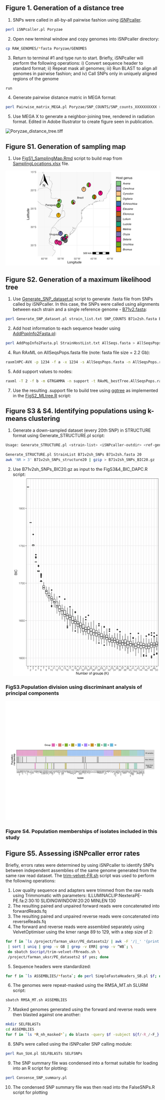 ## Figure 1. Generation of a distance tree
1. SNPs were called in all-by-all pairwise fashion using [iSNPcaller](https://github.com/drdna/iSNPcaller).
```bash
perl iSNPcaller.pl Poryzae
```
2. Open new terminal window and copy genomes into iSNPcaller directory:
```bash
cp RAW_GENOMES/*fasta Poryzae/GENOMES
```
3. Return to terminal #1 and type run to start. Briefly, iSNPcaller will perform the following operations:
  i)   Convert sequence header to standard format;
  ii)  Repeat mask all genomes;
  iii) Run BLAST to align all genomes in pairwise fashion; and
  iv)  Call SNPs only in uniquely aligned regions of the genome
```bash
run
```
4. Generate pairwise distance matric in MEGA format:
```bash
perl Pairwise_matrix_MEGA.pl Poryzae/SNP_COUNTS/SNP_counts_XXXXXXXXXX > SNPcounts_WheatBlast.meg
```
5. Use MEGA X to generate a neighbor-joining tree, rendered in radiation format. Edited in Adobe Illustrator to create figure seen in publication.

![Poryzae_distance_tree.tiff](/data/Poryzae_distance_tree.tiff)

## Figure S1. Generation of sampling map

1. Use [FigS1_SamplingMap.Rmd](/scripts/FigS1_SamplingMap.Rmd) script to build map from [SamplingLocations.xlsx](/data/SamplingLocations.xlsx) file.

![FigS1_SamplingMap.png](/data/FigS1_SamplingMap.png)

## Figure S2. Generation of a maximum likelihood tree

1. Use [Generate_SNP_dataset.pl](/scripts/Generate_SNP_dataset.pl) script to generate .fasta file from SNPs called by iSNPcaller. In this case, the SNPs were called using alignments between each strain and a single reference genome - [B71v2.fasta](https://www.ncbi.nlm.nih.gov/genome/62?genome_assembly_id=1571357):
```bash
perl Generate_SNP_dataset.pl strain_list.txt SNP_COUNTS B71v2sh.fasta B71v2sh_ALIGN_STRINGs > AllSeqs.fasta
```
2. Add host information to each sequence header using [AddPopInfo2Fasta.pl](/scripts/AddPopInfo2Fasta.pl):
```bash
perl AddPopInfo2Fasta.pl StrainHostList.txt AllSeqs.fasta > AllSeqsPops.fasta
```
4. Run RAxML on AllSeqsPops.fasta file (note: fasta file size = 2.2 Gb):
```bash
raxmlHPC-AVX -p 1234 -f a -x 1234 -s AllSeqsPops.fasta -n AllSeqsPops.raxml -m GTRGAMMA #- 1000
```
5. Add support values to nodes:
```bash
raxml -T 2 -f b -m GTRGAMMA -n support -t RAxML_bestTree.AllSeqsPops.raxml -z RAxML_bootstrap.AllSeqsPops.raxml
```
7. Use the resulting .support file to build tree using [ggtree](https://bioconductor.org/packages/release/bioc/html/ggtree.html) as implemented in the [FigS2_MLtree.R](/scripts/FigS2_MLtree.R) script:

## Figure S3 & S4. Identifying populations using k-means clustering

1. Generate a down-sampled dataset (every 20th SNP) in STRUCTURE format using Generate_STRUCTURE.pl script:
```bash
Usage: Generate_STRUCTURE.pl <strain-list> <iSNPcaller-outdir> <ref-genome> <downsample-factor>
```
```bash
Generate_STRUCTURE.pl StrainList B71v2sh_SNPs B71v2sh.fasta 20
awk 'NR > 3' B71v2sh_SNPs_structure20 | gzip > B71v2sh_SNPs_BIC20.gz
```
2. Use B71v2sh_SNPs_BIC20.gz as input to the FigS3&4_BIC_DAPC.R script:
![FigS3_BIC1-50.png](/images/FigS3_BIC1-50.png)
### FigS3.Population division using discriminant analysis of principal components
![FigS4_DAPC.png](/images/FigS4_DAPC.png)
### Figure S4. Population memberships of isolates included in this study
 
## Figure S5. Assessing iSNPcaller error rates
Briefly, errors rates were determined by using iSNPcaller to identify SNPs between independent assemblies of the same genome generated from the same raw read dataset.
The [trim-velvet-FR.sh](/scripts/trim-velvet-FR.sh) script was used to perform the following operations:
1. Low quality sequence and adapters were trimmed from the raw reads using Trimmomatic with parameters: ILLUMINACLIP:NexteraPE-PE.fa:2:30:10 SLIDINGWINDOW:20:20 MINLEN 130
2. The resulting paired and unpaired forward reads were concatenated into forwardReads.fq
3. The resulting paired and unpaired reverse reads were concatenated into reverseReads.fq
4. The forward and reverse reads were assembled separately using VelvetOptimiser using the kmer range 89 to 129, with a step size of 2:
```bash
for f in `ls /project/farman_uksr/PE_datasets2/ | awk -F '/|_' '{print $1}' \ 
 | sort | uniq | grep -v GB | grep -v ERR| grep -v ^WB`; \
 do sbatch $script/trim-velvet-FRreads.sh \
 /project/farman_uksr/PE_datasets2 $f yes; done
```
5. Sequence headers were standardized:
```bash
for f in `ls ASSEMBLIES/*fasta`; do perl SimpleFastaHeaders_SB.pl $f; done
```
6. The genomes were repeat-masked using the RMSA_MT.sh SLURM script:
```bash
sbatch RMSA_MT.sh ASSEMBLIES
```
7. Masked genomes generated using the forward and reverse reads were then blasted against one another:
```bash
mkdir SELFBLASTs
cd ASSEMBLIES
for f in `ls *R_nh_masked*`; do blastn -query $f -subject ${f/-R_/-F_} -evalue 1e-50 -max_target_seqs 20000 -outfmt '6 qseqid sseqid qstart qend sstart send btop' > ../SELFBLASTs/${f/_*/}.${f/R_*/F}.BLAST; done
```
8. SNPs were called using the iSNPcaller SNP calling module:
```bash
perl Run_SU4.pl SELFBLASTs SELFSNPs
```
9. The SNP summary file was condensed into a format suitable for loading into an R script for plotting:
```bash
perl Consense_SNP_summary.pl 
```
10. The condensed SNP summary file was then read into the FalseSNPs.R script for plotting




